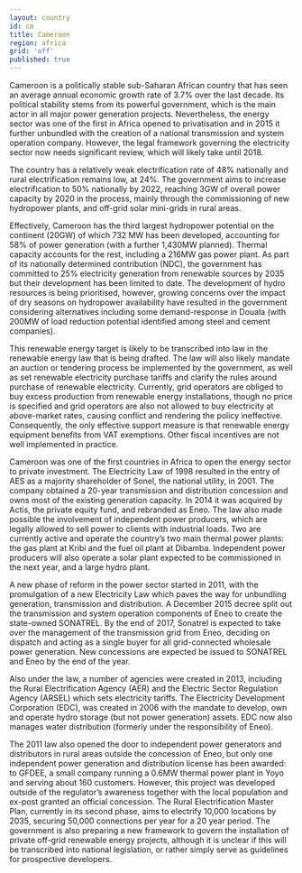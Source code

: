 ```yaml
---
layout: country
id: cm
title: Cameroon
region: africa
grid: 'off'
published: true
---
```


Cameroon is a politically stable sub-Saharan African country that has seen an average annual economic growth rate of 3.7% over the last decade. Its political stability stems from its powerful government, which is the main actor in all major power generation projects. Nevertheless, the energy sector was one of the first in Africa opened to privatisation and in 2015 it further unbundled with the creation of a national transmission and system operation company. However, the legal framework governing the electricity sector now needs significant review, which will likely take until 2018.

The country has a relatively weak electrification rate of 48% nationally and rural electrification remains low, at 24%. The government aims to increase electrification to 50% nationally by 2022, reaching 3GW of overall power capacity by 2020 in the process, mainly through the commissioning of new hydropower plants, and off-grid solar mini-grids in rural areas.

Effectively, Cameroon has the third largest hydropower potential on the continent (20GW) of which 732 MW has been developed, accounting for 58% of power generation (with a further 1,430MW planned). Thermal capacity accounts for the rest, including a 216MW gas power plant. As part of its nationally determined contribution (NDC), the government has committed to 25% electricity generation from renewable sources by 2035 but their development has been limited to date. The development of hydro resources is being prioritised, however, growing concerns over the impact of dry seasons on hydropower availability have resulted in the government considering alternatives including some demand-response in Douala (with 200MW of load reduction potential identified among steel and cement companies).

This renewable energy target is likely to be transcribed into law in the renewable energy law that is being drafted. The law will also likely mandate an auction or tendering process be implemented by the government, as well as set renewable electricity purchase tariffs and clarify the rules around purchase of renewable electricity. Currently, grid operators are obliged to buy excess production from renewable energy installations, though no price is specified and grid operators are also not allowed to buy electricity at above-market rates, causing conflict and rendering the policy ineffective. Consequently, the only effective support measure is that renewable energy equipment benefits from VAT exemptions. Other fiscal incentives are not well implemented in practice.

Cameroon was one of the first countries in Africa to open the energy sector to private investment. The Electricity Law of 1998 resulted in the entry of AES as a majority shareholder of Sonel, the national utility, in 2001. The company obtained a 20-year transmission and distribution concession and owns most of the existing generation capacity. In 2014 it was acquired by Actis, the private equity fund, and rebranded as Eneo. 
The law also made possible the involvement of independent power producers, which are legally allowed to sell power to clients with industrial loads. Two are currently active and operate the country’s two main thermal power plants: the gas plant at Kribi and the fuel oil plant at Dibamba. Independent power producers will also operate a solar plant expected to be commissioned in the next year, and a large hydro plant.

A new phase of reform in the power sector started in 2011, with the promulgation of a new Electricity Law which paves the way for unbundling generation, transmission and distribution. A December 2015 decree split out the transmission and system operation components of Eneo to create the state-owned SONATREL. By the end of 2017, Sonatrel is expected to take over the management of the transmission grid from Eneo, deciding on dispatch and acting as a single buyer for all grid-connected wholesale power generation. New concessions are expected be issued to SONATREL and Eneo by the end of the year.

Also under the law, a number of agencies were created in 2013, including the Rural Electrification Agency (AER) and the Electric Sector Regulation Agency (ARSEL) which sets electricity tariffs. The Electricity Development Corporation (EDC), was created in 2006 with the mandate to develop, own and operate hydro storage (but not power generation) assets. EDC now also manages water distribution (formerly under the responsibility of Eneo).

The 2011 law also opened the door to independent power generators and distributors in rural areas outside the concession of Eneo, but only one independent power generation and distribution license has been awarded: to GFDEE, a small company running a 0.6MW thermal power plant in Yoyo and serving about 160 customers. However, this project was developed outside of the regulator’s awareness together with the local population and ex-post granted an official concession. The Rural Electrification Master Plan, currently in its second phase, aims to electrify 10,000 locations by 2035, securing 50,000 connections per year for a 20 year period. The government is also preparing a new framework to govern the installation of private off-grid renewable energy projects, although it is unclear if this will be transcribed into national legislation, or rather simply serve as guidelines for prospective developers.

